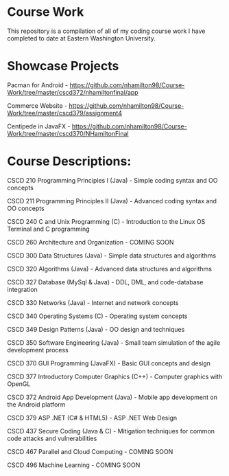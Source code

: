 # Course Work
This repository is a compilation of all of my coding course work I have completed to date at Eastern Washington University.

# Showcase Projects

Pacman for Android - https://github.com/nhamilton98/Course-Work/tree/master/cscd372/nhamiltonfinal/app

Commerce Website - https://github.com/nhamilton98/Course-Work/tree/master/cscd379/assignment4

Centipede in JavaFX - https://github.com/nhamilton98/Course-Work/tree/master/cscd370/NHamiltonFinal

# Course Descriptions:

CSCD 210 Programming Principles I (Java) - Simple coding syntax and OO concepts

CSCD 211 Programming Principles II (Java) - Advanced coding syntax and OO concepts

CSCD 240 C and Unix Programming (C) - Introduction to the Linux OS Terminal and C programming

CSCD 260 Architecture and Organization - COMING SOON

CSCD 300 Data Structures (Java) - Simple data structures and algorithms

CSCD 320 Algorithms (Java) - Advanced data structures and algorithms

CSCD 327 Database (MySql & Java) - DDL, DML, and code-database integration

CSCD 330 Networks (Java) - Internet and network concepts

CSCD 340 Operating Systems (C) - Operating system concepts

CSCD 349 Design Patterns (Java) - OO design and techniques

CSCD 350 Software Engineering (Java) - Small team simulation of the agile development process

CSCD 370 GUI Programming (JavaFX) - Basic GUI concepts and design

CSCD 377 Introductory Computer Graphics (C++) - Computer graphics with OpenGL

CSCD 372 Android App Development (Java) - Mobile app development on the Android platform

CSCD 379 ASP .NET (C# & HTML5) - ASP .NET Web Design

CSCD 437 Secure Coding (Java & C) - Mitigation techniques for common code attacks and vulnerabilities

CSCD 467 Parallel and Cloud Computing - COMING SOON

CSCD 496 Machine Learning - COMING SOON
